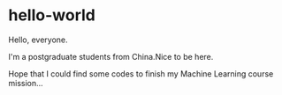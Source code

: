 # hello-world

Hello, everyone.

I'm a postgraduate students from China.Nice to be here. 

Hope that I could find some codes to finish my Machine Learning course mission...
